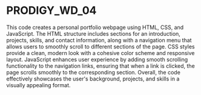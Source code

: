 # PRODIGY_WD_04
This code creates a personal portfolio webpage using HTML, CSS, and JavaScript. The HTML structure includes sections for an introduction, projects, skills, and contact information, along with a navigation menu that allows users to smoothly scroll to different sections of the page. CSS styles provide a clean, modern look with a cohesive color scheme and responsive layout. JavaScript enhances user experience by adding smooth scrolling functionality to the navigation links, ensuring that when a link is clicked, the page scrolls smoothly to the corresponding section. Overall, the code effectively showcases the user's background, projects, and skills in a visually appealing format.
